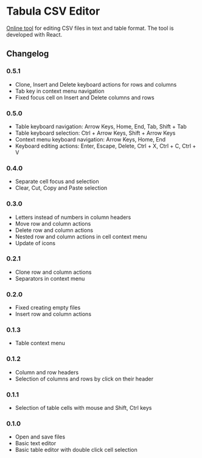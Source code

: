 # Tabula CSV Editor

[Online tool](https://evgeniy-polyakov.github.io/tabula-csv-editor/) for editing CSV files in text and table format.
The tool is developed with React.

## Changelog

### 0.5.1

* Clone, Insert and Delete keyboard actions for rows and columns
* Tab key in context menu navigation
* Fixed focus cell on Insert and Delete columns and rows

### 0.5.0

* Table keyboard navigation: Arrow Keys, Home, End, Tab, Shift + Tab
* Table keyboard selection: Ctrl + Arrow Keys, Shift + Arrow Keys
* Context menu keyboard navigation: Arrow Keys, Home, End
* Keyboard editing actions: Enter, Escape, Delete, Ctrl + X, Ctrl + C, Ctrl + V 

### 0.4.0

* Separate cell focus and selection
* Clear, Cut, Copy and Paste selection 

### 0.3.0

* Letters instead of numbers in column headers
* Move row and column actions
* Delete row and column actions
* Nested row and column actions in cell context menu
* Update of icons

### 0.2.1

* Clone row and column actions
* Separators in context menu

### 0.2.0

* Fixed creating empty files
* Insert row and column actions

### 0.1.3

* Table context menu

### 0.1.2

* Column and row headers
* Selection of columns and rows by click on their header

### 0.1.1

* Selection of table cells with mouse and Shift, Ctrl keys

### 0.1.0

* Open and save files
* Basic text editor
* Basic table editor with double click cell selection